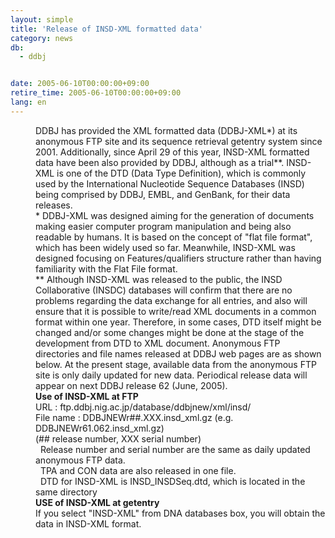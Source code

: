 ```yaml
---
layout: simple
title: 'Release of INSD-XML formatted data'
category: news
db:
  - ddbj


date: 2005-06-10T00:00:00+09:00
retire_time: 2005-06-10T00:00:00+09:00
lang: en
---
```


<html>
<dd>DDBJ has provided the XML formatted data (DDBJ-XML*) at its anonymous FTP site and its sequence retrieval getentry system since 2001. Additionally, since April 29 of this year, INSD-XML formatted data have been also provided by DDBJ, although as a trial**. INSD-XML is one of the DTD (Data Type Definition), which is commonly used by the International Nucleotide Sequence Databases (INSD) being comprised by DDBJ, EMBL, and GenBank, for their data releases.
<dd>* DDBJ-XML was designed aiming for the generation of documents making easier computer program manipulation and being also readable by humans. It is based on the concept of "flat file format", which has been widely used so far. Meanwhile, INSD-XML was designed focusing on Features/qualifiers structure rather than having familiarity with the Flat File format.
<dd>** Although INSD-XML was released to the public, the INSD Collaborative (INSDC) databases will confirm that there are no problems regarding the data exchange for all entries, and also will ensure that it is possible to write/read XML documents in a common format within one year. Therefore, in some cases, DTD itself might be changed and/or some changes might be done at the stage of the development from DTD to XML document. Anonymous FTP directories and file names released at DDBJ web pages are as shown below. At the present stage, available data from the anonymous FTP site is only daily updated for new data. Periodical release data will appear on next DDBJ release 62 (June, 2005).
<dd><b>Use of INSD-XML at FTP</b>
<dd> URL : ftp.ddbj.nig.ac.jp/database/ddbjnew/xml/insd/
<dd> File name : DDBJNEWr##.XXX.insd_xml.gz (e.g. DDBJNEWr61.062.insd_xml.gz)
<dd>(## release number, XXX serial number)
<dd>  Release number and serial number are the same as daily updated anonymous FTP data.
<dd>  TPA and CON data are also released in one file.
<dd>  DTD for INSD-XML is INSD_INSDSeq.dtd, which is located in the same directory
<dd><b>USE of INSD-XML at getentry</b>
<dd>If you select "INSD-XML" from DNA databases box, you will obtain the data in INSD-XML format.</dd>
</dd>
</dd>
</dd>
</dd>
</dd>
</dd>
</dd>
</dd>
</dd>
</dd>
</dd>
</html>
